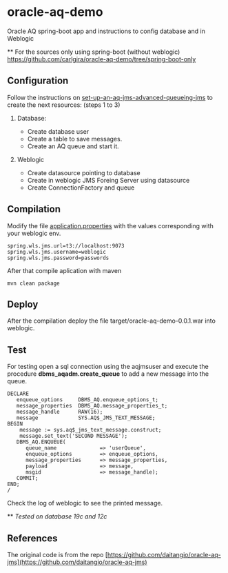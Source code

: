 # oracle-aq-demo
Oracle AQ spring-boot app and instructions to config database and in Weblogic

** For the sources only using spring-boot (without weblogic) https://github.com/carlgira/oracle-aq-demo/tree/spring-boot-only 

## Configuration

Follow the instructions on [set-up-an-aq-jms-advanced-queueing-jms](https://blogs.oracle.com/fusionmiddlewaresupport/jms-step-6-how-to-set-up-an-aq-jms-advanced-queueing-jms-for-soa-purposes-v2) to create the next resources: (steps 1 to 3)

1. Database:
    * Create database user
    * Create a table to save messages.
    * Create an AQ queue and start it.

2. Weblogic
    * Create datasource pointing to database
    * Create in weblogic JMS Foreing Server using datasource
    * Create ConnectionFactory and queue


## Compilation

Modify the file [application.properties](https://github.com/carlgira/oracle-aq-demo/blob/main/src/main/resources/application.properties) with the values corresponding with your weblogic env.

```
spring.wls.jms.url=t3://localhost:9073
spring.wls.jms.username=weblogic
spring.wls.jms.password=passwords
```

After that compile aplication with maven

```
mvn clean package
```

## Deploy 

After the compilation deploy the file target/oracle-aq-demo-0.0.1.war into weblogic.


## Test

For testing open a sql connection using the aqjmsuser and execute the procedure **dbms_aqadm.create_queue** to add a new message into the queue.

```
DECLARE
   enqueue_options     DBMS_AQ.enqueue_options_t;
   message_properties  DBMS_AQ.message_properties_t;
   message_handle      RAW(16);
   message             SYS.AQ$_JMS_TEXT_MESSAGE;
BEGIN
   	message := sys.aq$_jms_text_message.construct; 
   	message.set_text('SECOND MESSAGE'); 
   DBMS_AQ.ENQUEUE(
      queue_name              => 'userQueue',
      enqueue_options         => enqueue_options,
      message_properties      => message_properties,
      payload                 => message,
      msgid                   => message_handle);
   COMMIT;
END;
/
```

Check the log of weblogic to see the printed message.

\** *Tested on database 19c and 12c*

## References
The original code is from the repo [https://github.com/daitangio/oracle-aq-jms](https://github.com/daitangio/oracle-aq-jms)

